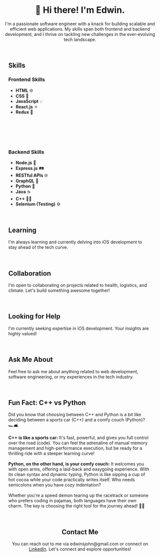 <!-- Header Section -->
<div align="center">
  <h1>👋 Hi there! I'm Edwin.</h1>
  <p>I'm a passionate software engineer with a knack for building scalable and efficient web applications. My skills span both frontend and backend development, and I thrive on tackling new challenges in the ever-evolving tech landscape.</p>
</div>

<!-- Main Content Section -->
<div style="display: grid; grid-template-columns: repeat(auto-fit, minmax(300px, 1fr)); gap: 20px; padding: 20px;">
  
  <!-- Skills Section -->
  <div>
    <h2>Skills</h2>
    <h3>Frontend Skills</h3>
    <ul>
      <li><strong>HTML</strong> 🌐</li>
      <li><strong>CSS</strong> 🎨</li>
      <li><strong>JavaScript</strong> 💡</li>
      <li><strong>React.js</strong> ⚛️</li>
      <li><strong>Redux</strong> 🔄</li>
    </ul>
  </div>

  <div>
    <h2>&nbsp;</h2> <!-- Placeholder for alignment -->
    <h3>Backend Skills</h3>
    <ul>
      <li><strong>Node.js</strong> 🚀</li>
      <li><strong>Express.js</strong> 🛤️</li>
      <li><strong>RESTful APIs</strong> 🌐</li>
      <li><strong>GraphQL</strong> 🚀</li>
      <li><strong>Python</strong> 🐍</li>
      <li><strong>Java</strong> ☕</li>
      <li><strong>C++</strong> 🧑‍💻</li>
      <li><strong>Selenium (Testing)</strong> ⚙️</li>
    </ul>
  </div>

  <!-- Learning Section -->
  <div>
    <h2>Learning</h2>
    <p>I'm always learning and currently delving into iOS development to stay ahead of the tech curve.</p>
  </div>

  <!-- Collaboration Section -->
  <div>
    <h2>Collaboration</h2>
    <p>I'm open to collaborating on projects related to health, logistics, and climate. Let's build something awesome together!</p>
  </div>

  <!-- Looking for Help Section -->
  <div>
    <h2>Looking for Help</h2>
    <p>I'm currently seeking expertise in iOS development. Your insights are highly valued!</p>
  </div>

  <!-- Ask Me About Section -->
  <div>
    <h2>Ask Me About</h2>
    <p>Feel free to ask me about anything related to web development, software engineering, or my experiences in the tech industry.</p>
  </div>

  <!-- Fun Facts Section -->
  <div>
    <h2>Fun Fact: C++ vs Python</h2>
    <p>Did you know that choosing between C++ and Python is a bit like deciding between a sports car (C++) and a comfy couch (Python)? 🏎️🛋️<br><br>
    <strong>C++ is like a sports car:</strong> It's fast, powerful, and gives you full control over the road (code). You can feel the adrenaline of manual memory management and high-performance execution, but be ready for a thrilling ride with a steeper learning curve!<br><br>
    <strong>Python, on the other hand, is your comfy couch:</strong> It welcomes you with open arms, offering a laid-back and easygoing experience. With its clean syntax and dynamic typing, Python is like sipping a cup of hot cocoa while your code practically writes itself. Who needs semicolons when you have cozy indentation?<br><br>
    Whether you're a speed demon tearing up the racetrack or someone who prefers coding in pajamas, both languages have their own charm. The key is choosing the right tool for the journey ahead! 🚀🐍</p>
  </div>

</div>

<!-- Footer Section -->
<div align="center">
  <h2>Contact Me</h2>
  <p>You can reach out to me via edwinsjohn@gmail.com or connect on <a href="https://www.linkedin.com/in/john-edwins-a965831a6/">LinkedIn</a>. Let's connect and explore opportunities!</p>
</div>

